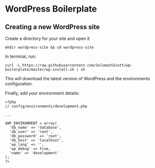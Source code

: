 # WordPress Boilerplate

## Creating a new WordPress site
Create a directory for your site and open it
```
mkdir wordpress-site && cd wordpress-site
```

In terminal, run:
```
curl -L https://raw.githubusercontent.com/SolomonSScott/wp-boilerplate/master/wp-install.sh | sh
```

This will download the latest version of WordPress and the environments configuration.

Finally, add your environment details:

```
<?php
// config/environments/development.php

...

$WP_ENVIRONMENT = array(
  'db_name' => 'database',
  'db_user' => 'root',
  'db_password' => 'root',
  'db_host' => 'localhost',
  'wp_lang' => '',
  'wp_debug' => true,
  'name' => 'development'
);
?>
```